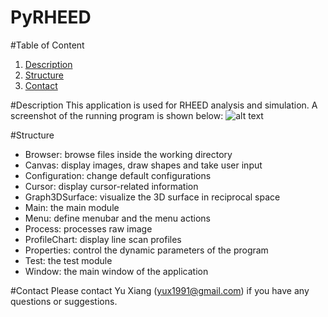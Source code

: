 # PyRHEED

#Table of Content
1. [Description](README.md#Description)
2. [Structure](README.md#Structure)
3. [Contact](README.md#Contact)

#Description
This application is used for RHEED analysis and simulation.
A screenshot of the running program is shown below:
![alt text](https://raw.githubusercontent.com/yux1991/PyRHEED/master/Source/Screenshot.JPG)

#Structure
- Browser: browse files inside the working directory
- Canvas: display images, draw shapes and take user input
- Configuration: change default configurations
- Cursor: display cursor-related information
- Graph3DSurface: visualize the 3D surface in reciprocal space
- Main: the main module
- Menu: define menubar and the menu actions
- Process: processes raw image
- ProfileChart: display line scan profiles
- Properties: control the dynamic parameters of the program
- Test: the test module
- Window: the main window of the application

#Contact
Please contact Yu Xiang (yux1991@gmail.com) if you have any questions or suggestions.

